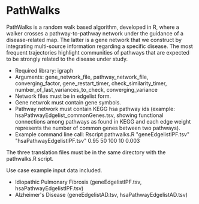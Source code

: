 # PathWalks
PathWalks is a random walk based algorithm, developed in R, where a walker crosses a pathway-to-pathway network under the guidance of a disease-related map. The latter is a gene network that we construct by integrating multi-source information regarding a specific disease. The most frequent trajectories highlight communities of pathways that are expected to be strongly related to the disease under study.

- Required library: igraph
- Arguments: gene_network_file, pathway_network_file, converging_factor, gene_restart_timer, check_similarity_timer, number_of_last_variances_to_check, converging_variance
- Network files must be in edgelist form.
- Gene netwrok must contain gene symbols.
- Pathway network must contain KEGG hsa pathway ids (example: hsaPathwayEdgelist_commonGenes.tsv, showing functional connections among pathways as found in KEGG and each edge weight represents the number of common genes between two pathways).
- Example command line call: Rscript pathwalks.R "geneEdgelistIPF.tsv" "hsaPathwayEdgelistIPF.tsv" 0.95 50 100 10 0.003

The three translation files must be in the same directory with the pathwalks.R script.

Use case example input data included.
- Idiopathic Pulmonary Fibrosis (geneEdgelistIPF.tsv, hsaPathwayEdgelistIPF.tsv)
- Alzheimer's Disease (geneEdgelistAD.tsv, hsaPathwayEdgelistAD.tsv)
